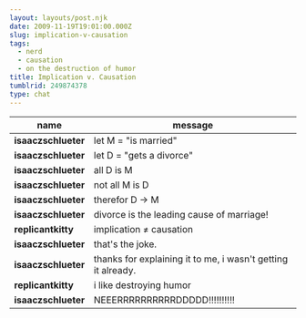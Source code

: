 ```yaml
---
layout: layouts/post.njk
date: 2009-11-19T19:01:00.000Z
slug: implication-v-causation
tags:
  - nerd
  - causation
  - on the destruction of humor
title: Implication v. Causation
tumblrid: 249874378
type: chat
---
```

|name|message|
|-----|-----|
| **isaaczschlueter** | let M = "is married" |
| **isaaczschlueter** | let D = "gets a divorce" |
| **isaaczschlueter** | all D is M |
| **isaaczschlueter** | not all M is D |
| **isaaczschlueter** | therefor D → M |
| **isaaczschlueter** | divorce is the leading cause of marriage! |
| **replicantkitty** | implication ≠ causation |
| **isaaczschlueter** | that's the joke. |
| **isaaczschlueter** | thanks for explaining it to me, i wasn't getting it already. |
| **replicantkitty** | i like destroying humor |
| **isaaczschlueter** | NEEERRRRRRRRRRDDDDD!!!!!!!!!! |
